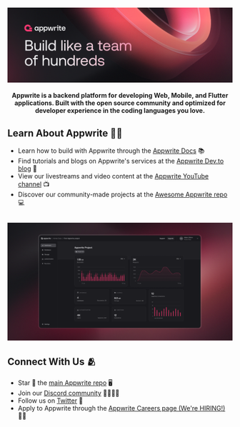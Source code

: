 <br />
<p align="center">
    <a href="https://appwrite.io" target="_blank"><img src="/profile/images/banner.png" alt="Appwrite Banner"></a>
    <br />
    <br />
    <b>Appwrite is a backend platform for developing Web, Mobile, and Flutter applications. Built with the open source community and optimized for developer experience in the coding languages you love.</b>
</p>

<h2>Learn About Appwrite 🧑‍🎓</h2>

<ul>
    <li>Learn how to build with Appwrite through the <a href="https://appwrite.io/docs">Appwrite Docs</a> 📚 </li>
    <li>Find tutorials and blogs on Appwrite's services at the <a href="https://dev.to/appwrite">Appwrite Dev.to blog</a> 📝</li>
    <li>View our livestreams and video content at the <a href="https://youtube.com/c/Appwrite">Appwrite YouTube channel</a> 📺</li>
    <li>Discover our community-made projects at the <a href="https://github.com/appwrite/awesome-appwrite">Awesome Appwrite repo</a> 💻</li>
</ul>

<br />
<a href="https://github.com/appwrite/appwrite"><img height=auto src="https://raw.githubusercontent.com/appwrite/appwrite/master/public/images/github.png" alt="Visit the Appwrite repo"></a>

<h2>Connect With Us 🫂</h2>
<ul>
    <li>Star 🌟 the <a href="https://github.com/appwrite/appwrite/stargazers">main Appwrite repo</a> 🖥️</li>
    <li>Join our <a href="https://appwrite.io/discord?r=orgrepo">Discord community</a> 👨‍👩‍👧‍👦</li>
    <li>Follow us on <a href="https://twitter.com/appwrite">Twitter</a> 🐤</li>
    <li>Apply to Appwrite through the <a href="https://appwrite.io/company/careers">Appwrite Careers page (We're HIRING!)</a> 🧑‍💻</li>
</ul>

